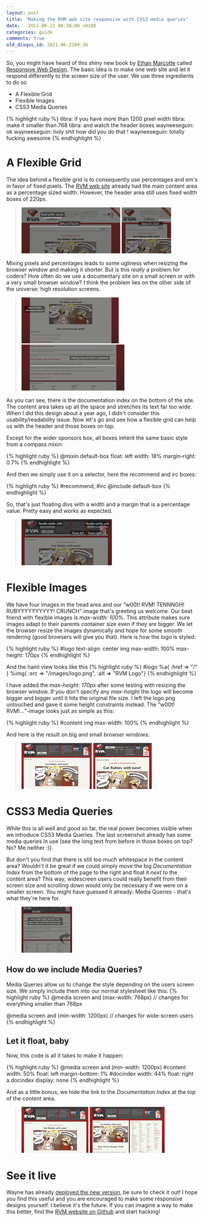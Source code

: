 ```yaml
---
layout: post
title: "Making the RVM web site responsive with CSS3 media queries"
date:   2011-06-21 00:38:00 +0100
categories: guide
comments: true
old_disqus_id: 2011-06-2100:38
---
```


So, you might have heard of this shiny new book by [Ethan Marcotte][1] called [Responsive Web Design][2]. The basic idea is to make one web site and let it respond differently to the screen size of the user. We use three ingredients to do so

* A Flexible Grid
* Flexible Images
* CSS3 Media Queries

{% highlight ruby %}
  tibra: if you have more than 1200 pixel width
  tibra: make it smaller than 768
  tibra: and watch the header boxes
  wayneeseguin: ok
  wayneeseguin: holy shit how did you do that !
  wayneeseguin: totally fucking awesome
{% endhighlight %}

# A Flexible Grid

The idea behind a flexible grid is to consequently use percentages and em's in favor of fixed pixels. The [RVM web site][3] already had the main content area as a percentage sized width. However, the header area still uses fixed width boxes of 220px.

<blockquote>
<a href="/assets/2011-06-rvmsite.jpg" class="lightbox"><img src="/assets/2011-06-rvmsite_p.jpg" /></a>
<a href="/assets/2011-06-rvmsite2.jpg" class="lightbox"><img src="/assets/2011-06-rvmsite2_p.jpg" /></a>
</blockquote>

Mixing pixels and percentages leads to some ugliness when resizing the browser window and making it shorter. But is this *really* a problem for coders? How often do we use a documentary site on a small screen or with a very small browser window? I think the problem lies on the other side of the universe: high resolution screens.

<blockquote>
<a href="/assets/2011-06-rvmsite3.jpg" class="lightbox"><img src="/assets/2011-06-rvmsite3_p.jpg" /></a>
<a href="/assets/2011-06-rvmsite4.jpg" class="lightbox"><img src="/assets/2011-06-rvmsite4_p.jpg" /></a>
</blockquote>

As you can see, there is the documentation index on the bottom of the site. The content area takes up all the space and stretches its text far too wide. When I did this design about a year ago, I didn't consider this usability/readability issue. Now let's go and see how a flexible grid can help us with the header and those boxes on top.

Except for the wider sponsors box, all boxes inherit the same basic style from a compass mixin:

{% highlight ruby %}
  @mixin default-box 
    float: left
    width: 18%
    margin-right: 0.7%
{% endhighlight %}

And then we simply use it on a selector, here the recommend and irc boxes:

{% highlight ruby %}
  #recommend, #irc
    @include default-box
{% endhighlight %}

So, that's just floating divs with a width and a margin that is a percentage value. Pretty easy and works as expected.

<blockquote>
<a href="/assets/2011-06-rvmsite5.jpg" class="lightbox"><img src="/assets/2011-06-rvmsite5_p.jpg" /></a>
</blockquote>


# Flexible Images

We have four images in the head area and our “w00t! RVM! TENNNGH! RUBYYYYYYYYYY! CRUNCH“ image that's greeting us welcome. Our best friend with flexible images is _max-width: 100%_. This attribute makes sure images adapt to their parents container size even if they are bigger. We let the browser resize the images dynamically and hope for some smooth rendering (good browsers will give you that). Here is how the logo is styled:

{% highlight ruby %}
  #logo
    text-align: center
    img
      max-width: 100%
      max-height: 170px
{% endhighlight %}

And the haml view looks like this
{% highlight ruby %}
  #logo
    %a{ :href => "/" }
      %img{ :src => "/images/logo.png", :alt => "RVM Logo"}
{% endhighlight %}

I have added the _max-height: 170px_ after some testing with resizing the browser window. If you don't specify any _max-height_ the logo will become bigger and bigger until it hits the original file size. I left the logo.png untouched and gave it some height constraints instead.
The “w00t! RVM!...“-image looks just as simple as this:

{% highlight ruby %}
  #content
    img
      max-width: 100%
{% endhighlight %}

And here is the result on big and small browser windows:

<blockquote>
<a href="/assets/2011-06-rvmsite6.jpg" class="lightbox"><img src="/assets/2011-06-rvmsite6_p.jpg" /></a>
<a href="/assets/2011-06-rvmsite7.jpg" class="lightbox"><img src="/assets/2011-06-rvmsite7_p.jpg" /></a>
</blockquote>


# CSS3 Media Queries

While this is all well and good so far, the real power becomes visible when we introduce CSS3 Media Queries. 
The last screenshot already has some media queries in use (see the long text from before in those boxes on top? No? Me neither :)).

But don't you find that there is still too much whitespace in the content area? Wouldn't it be great if we could simply move the big _Documentation Index_ from the bottom of the page to the right and float it _next to_ the content area? This way, widescreen users could really benefit from their screen size and scrolling down would only be necessary if we were on a smaller screen. You might have guessed it already: Media Queries - that's what they're here for.

<blockquote>
<a href="/assets/2011-06-rvmsite8.jpg" class="lightbox"><img src="/assets/2011-06-rvmsite8_p.jpg" /></a>
</blockquote>

## How do we include Media Queries?

Media Queries allow us to change the style depending on the users screen size. We simply include them into our normal stylesheet like this:
{% highlight ruby %}
  @media screen and (max-width: 768px)
    // changes for everything smaller than 768px

  @media screen and (min-width: 1200px)
    // changes for wide-screen users
{% endhighlight %}

## Let it float, baby

Now, this code is all it takes to make it happen:

{% highlight ruby %}
  @media screen and (min-width: 1200px)
    #content
      width: 50%
      float: left
      margin-bottom: 1%
    #docindex
      width: 44%
      float: right
    a.docindex
      display: none
{% endhighlight %}

And as a little bonus, we hide the link to the _Documentation Index_ at the top of the content area.

<blockquote>
<a href="/assets/2011-06-rvmsite10.jpg" class="lightbox"><img src="/assets/2011-06-rvmsite10_p.jpg" /></a>
<a href="/assets/2011-06-rvmsite9.jpg" class="lightbox"><img src="/assets/2011-06-rvmsite9_p.jpg" /></a>
</blockquote>


# See it live

Wayne has already [deployed the new version][3], be sure to check it out! I hope you find this useful and you are encouraged to make some responsive designs yourself. I believe it's the future. If you can imagine a way to make this better, find the [RVM website on Github][4] and start hacking!


[1]: http://ethanmarcotte.com/
[2]: http://www.abookapart.com/products/responsive-web-design
[3]: https://rvm.beginrescueend.com
[4]: https://github.com/wayneeseguin/rvm-site
